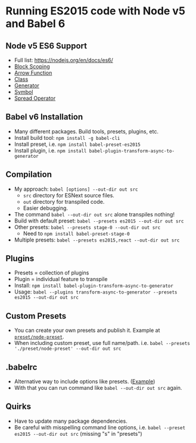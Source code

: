 # Running ES2015 code with Node v5 and Babel 6

## Node v5 ES6 Support

- Full list: https://nodejs.org/en/docs/es6/
- [Block Scoping](src/node-native/block-scoping.js)
- [Arrow Function](src/node-native/arrow.js)
- [Class](src/node-native/class.js)
- [Generator](src/node-native/generator.js)
- [Symbol](src/node-native/symbol.js)
- [Spread Operator](src/node-native/spread.js)

## Babel v6 Installation

- Many different packages. Build tools, presets, plugins, etc.
- Install build tool: `npm install -g babel-cli`
- Install preset, i.e. `npm install babel-preset-es2015`
- Install plugin, i.e. `npm install babel-plugin-transform-async-to-generator`

## Compilation

- My approach: `babel [options] --out-dir out src`
  - `src` directory for ESNext source files.
  - `out` directory for transpiled code.
  - Easier debugging.
- The command `babel --out-dir out src` alone transpiles nothing!
- Build with default preset: `babel --presets es2015 --out-dir out src`
- Other presets: `babel --presets stage-0 --out-dir out src`
  - Need to `npm install babel-preset-stage-0`
- Multiple presets: `babel --presets es2015,react --out-dir out src`

## Plugins

- Presets = collection of plugins
- Plugin = individual feature to transpile
- Install: `npm install babel-plugin-transform-async-to-generator`
- Usage: `babel --plugins transform-async-to-generator --presets es2015 --out-dir out src`

## Custom Presets

- You can create your own presets and publish it. Example at [`preset/node-preset`](preset/node-preset).
- When including custom preset, use full name/path. i.e. `babel --presets './preset/node-preset' --out-dir out src`

## .babelrc

- Alternative way to include options like presets. ([Example](.babelrc-example))
- With that you can run command like `babel --out-dir out src` again.

## Quirks

- Have to update many package dependencies.
- Be careful with misspelling command line options, i.e. `babel --preset es2015 --out-dir out src` (missing "s" in "presets")
